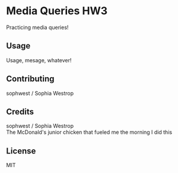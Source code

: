 # Media Queries HW3

Practicing media queries!

## Usage

Usage, mesage, whatever!

## Contributing

sophwest / Sophia Westrop

## Credits

sophwest / Sophia Westrop  
The McDonald's junior chicken that fueled me the morning I did this

## License

MIT